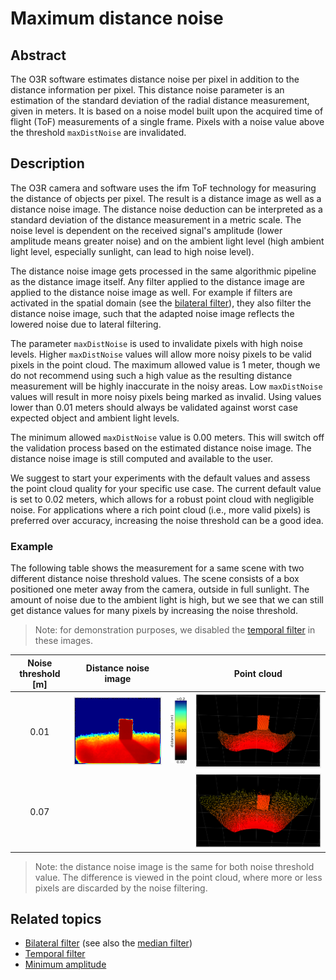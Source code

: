 # Maximum distance noise
## Abstract

The O3R software estimates distance noise per pixel in addition to the distance information per pixel. This distance noise parameter is an estimation of the standard deviation of the radial distance measurement, given in meters. It is based on a noise model built upon the acquired time of flight (ToF) measurements of a single frame. Pixels with a noise value above the threshold `maxDistNoise` are invalidated.


## Description
The O3R camera and software uses the ifm ToF technology for measuring the distance of objects per pixel. The result is a distance image as well as a distance noise image. The distance noise deduction can be interpreted as a standard deviation of the distance measurement in a metric scale. The noise level is dependent on the received signal's amplitude (lower amplitude means greater noise) and on the ambient light level (high ambient light level, especially sunlight, can lead to high noise level). 

The distance noise image gets processed in the same algorithmic pipeline as the distance image itself. Any filter applied to the distance image are applied to the distance noise image as well. For example if filters are activated in the spatial domain (see the [bilateral filter](bilateralFilter.md)), they also filter the distance noise image, such that the adapted noise image reflects the lowered noise due to lateral filtering.

The parameter `maxDistNoise` is used to invalidate pixels with high noise levels. Higher `maxDistNoise` values will allow more noisy pixels to be  valid pixels in the point cloud. The maximum allowed value is 1 meter, though we do not recommend using such a high value as the resulting distance measurement will be highly inaccurate in the noisy areas. 
Low `maxDistNoise` values will result in more noisy pixels being marked as invalid. Using values lower than 0.01 meters should always be validated against worst case expected object and ambient light levels.    

The minimum allowed `maxDistNoise` value is 0.00 meters. This will switch off the validation process based on the estimated distance noise image. The distance noise image is still computed and available to the user.

We suggest to start your experiments with the default values and assess the point cloud quality for your specific use case. The current default value is set to 0.02 meters, which allows for a robust point cloud with negligible noise. For applications where a rich point cloud (i.e., more valid pixels) is preferred over accuracy, increasing the noise threshold can be a good idea.

### Example
The following table shows the measurement for a same scene with two different distance noise threshold values. The scene consists of a box positioned one meter away from the camera, outside in full sunlight. The amount of noise due to the ambient light is high, but we see that we can still get distance values for many pixels by increasing the noise threshold.
> Note: for demonstration purposes, we disabled the [temporal filter](temporalFilter.md) in these images.

| Noise threshold [m]| Distance noise image| | Point cloud|
|:--:|--|--|--|
| 0.01| ![Low noise threshold - noise image](resources/noise_outside_noise.png)| ![Color bar](resources/color_bar_noise.png)| ![Low noise threshold in the point cloud](resources/low_noise_001_outside_cloud.png)|
| 0.07 | | | ![Low noise threshold in the point cloud](resources/med_noise_007_outside_cloud.png)|

> Note: the distance noise image is the same for both noise threshold value. The difference is viewed in the point cloud, where more or less pixels are discarded by the noise filtering.

## Related topics
+ [Bilateral filter](bilateralFilter.md) (see also the [median filter](median.md))
+ [Temporal filter](temporalFilter.md)
+ [Minimum amplitude](minAmplitude.md)
